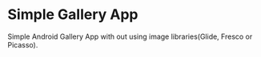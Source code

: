 # Simple Gallery App
 
Simple Android Gallery App with out using image libraries(Glide, Fresco or Picasso).
